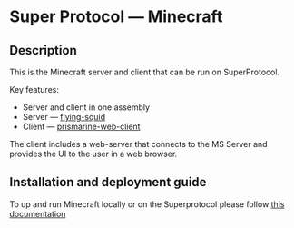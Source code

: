 # Super Protocol — Minecraft

## Description

This is the Minecraft server and client that can be run on SuperProtocol.

Key features:

- Server and client in one assembly
- Server — [flying-squid](https://github.com/PrismarineJS/flying-squid)
- Client — [prismarine-web-client](https://github.com/PrismarineJS/prismarine-web-client)

The client includes a web-server that connects to the MS Server and provides the UI to the user in a web browser.

## Installation and deployment guide

To up and run Minecraft locally or on the Superprotocol please follow [this documentation](https://docs.superprotocol.com/developers/deployment_guides/tunnels/minecraft)
